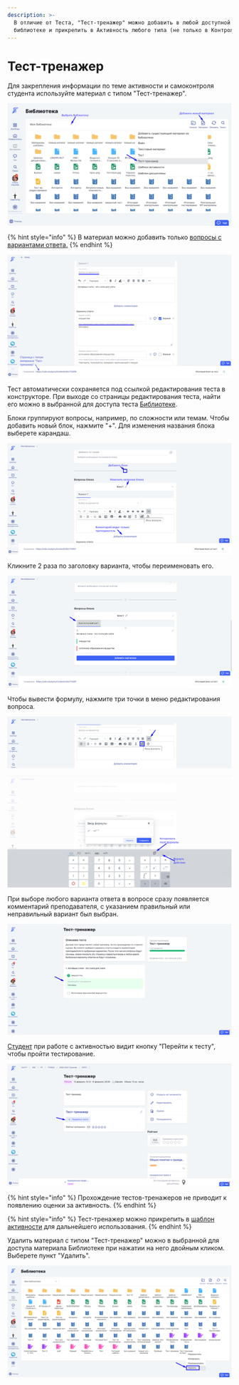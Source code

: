 ```yaml
---
description: >-
  В отличие от Теста, "Тест-тренажер" можно добавить в любой доступной
  библиотеке и прикрепить в Активность любого типа (не только в Контрольную).
---
```


# Тест-тренажер

Для закрепления информации по теме активности и самоконтроля студента используйте материал с типом "Тест-тренажер".&#x20;

![](../../../.gitbook/assets/Screenshot_611.png)

{% hint style="info" %}
В  материал можно добавить только [вопросы с вариантами ответа](test/vidy-voprosov.md)[.](https://blog.odin.study/tpost/6j11p4r301-kommentarii-k-variantam-otveta)&#x20;
{% endhint %}

![](<../../../.gitbook/assets/Screenshot_612 (1).png>)

Тест автоматически сохраняется под ссылкой редактирования теста в конструкторе. При выходе со страницы редактирования теста, найти его можно в выбранной для доступа теста [Библиотеке](../).&#x20;

Блоки группируют вопросы, например, по сложности или темам. Чтобы добавить новый блок, нажмите "+". Для изменения названия блока выберете карандаш.

![](../../../.gitbook/assets/Screenshot_623.png)

Кликните 2 раза по заголовку варианта, чтобы переименовать его.&#x20;

![](../../../.gitbook/assets/Screenshot_625.png)

Чтобы вывести формулу, нажмите три точки в меню редактирования вопроса.

![](../../../.gitbook/assets/Screenshot_627.png)

![](../../../.gitbook/assets/Screenshot_626.png)

При выборе любого варианта ответа в вопросе сразу появляется комментарий преподавателя, с указанием правильный или неправильный вариант был выбран.

![](<../../../.gitbook/assets/Screenshot_620 (1).png>)

[Студент](broken-reference) при работе с активностью видит кнопку "Перейти к тесту", чтобы пройти тестирование.

![](../../../.gitbook/assets/Screenshot_621.png)

{% hint style="info" %}
Прохождение тестов-тренажеров не приводит к появлению оценки за активность.
{% endhint %}

{% hint style="info" %}
Тест-тренажер можно прикрепить в [шаблон активности](shablon-aktivnosti.md) для дальнейшего использования.
{% endhint %}

Удалить материал с типом "Тест-тренажер" можно в выбранной для доступа материала Библиотеке при нажатии на него двойным кликом. Выберете пункт "Удалить".

![](../../../.gitbook/assets/Screenshot_628.png)

